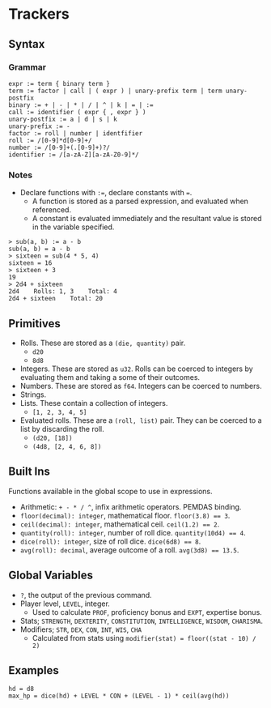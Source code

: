 # Trackers

## Syntax

### Grammar

```
expr := term { binary term }
term := factor | call | ( expr ) | unary-prefix term | term unary-postfix 
binary := + | - | * | / | ^ | k | = | :=
call := identifier ( expr { , expr } )
unary-postfix := a | d | s | k
unary-prefix := -
factor := roll | number | identfifier
roll := /[0-9]*d[0-9]+/ 
number := /[0-9]+(.[0-9]+)?/
identifier := /[a-zA-Z][a-zA-Z0-9]*/
```

### Notes

* Declare functions with `:=`, declare constants with `=`.
    * A function is stored as a parsed expression, and evaluated when
        referenced.
    * A constant is evaluated immediately and the resultant value is stored in
        the variable specified.

```
> sub(a, b) := a - b
sub(a, b) = a - b
> sixteen = sub(4 * 5, 4)
sixteen = 16
> sixteen + 3
19
> 2d4 + sixteen
2d4    Rolls: 1, 3    Total: 4
2d4 + sixteen    Total: 20
```

## Primitives
* Rolls. These are stored as a `(die, quantity)` pair.
    * `d20`
    * `8d8`
* Integers. These are stored as `u32`. Rolls can be coerced to integers by
    evaluating them and taking a some of their outcomes.
* Numbers. These are stored as `f64`. Integers can be coerced to numbers.
* Strings.
* Lists. These contain a collection of integers.
    * `[1, 2, 3, 4, 5]`
* Evaluated rolls. These are a `(roll, list)` pair. They can be coerced to a
    list by discarding the roll.
    * `(d20, [18])`
    * `(4d8, [2, 4, 6, 8])`

## Built Ins
Functions available in the global scope to use in expressions.
* Arithmetic: `+ - * / ^`, infix arithmetic operators. PEMDAS binding.
* `floor(decimal): integer`, mathematical floor. `floor(3.8) == 3`.
* `ceil(decimal): integer`, mathematical ceil. `ceil(1.2) == 2`.
* `quantity(roll): integer`, number of roll dice. `quantity(10d4) == 4`.
* `dice(roll): integer`, size of roll dice. `dice(6d8) == 8`.
* `avg(roll): decimal`, average outcome of a roll. `avg(3d8) == 13.5`.

## Global Variables
* `?`, the output of the previous command.
* Player level, `LEVEL`, integer.
    * Used to calculate `PROF`, proficiency bonus and `EXPT`, expertise bonus.
* Stats; `STRENGTH`, `DEXTERITY`, `CONSTITUTION`, `INTELLIGENCE`, `WISDOM`, `CHARISMA`.
* Modifiers; `STR`, `DEX`, `CON`, `INT`, `WIS`, `CHA`
    * Calculated from stats using `modifier(stat) = floor((stat - 10) / 2)`

## Examples
```
hd = d8
max_hp = dice(hd) + LEVEL * CON + (LEVEL - 1) * ceil(avg(hd))
```
